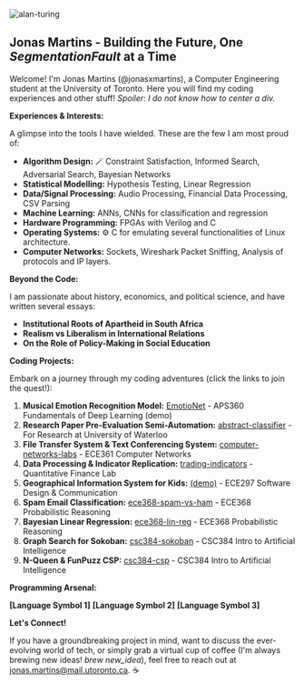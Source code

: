 ![alan-turing](https://github.com/jonasxmartins/jonasxmartins/assets/83953412/33e52f24-5349-42dc-96c4-942cb6b0da1a)

##  Jonas Martins - Building the Future, One *SegmentationFault* at a Time


Welcome!  I'm Jonas Martins (@jonasxmartins), a Computer Engineering student at the University of Toronto.  Here you will find my coding experiences and other stuff!  _Spoiler: I do not know how to center a div._

**Experiences & Interests:**

A glimpse into the tools I have wielded. These are the few I am most proud of:

*  **Algorithm Design:** 🪄 Constraint Satisfaction, Informed Search, Adversarial Search, Bayesian Networks
*  **Statistical Modelling:**  Hypothesis Testing, Linear Regression
*  **Data/Signal Processing:**  Audio Processing, Financial Data Processing, CSV Parsing 
*  **Machine Learning:**  ANNs, CNNs for classification and regression
*  **Hardware Programming:**  FPGAs with Verilog and C
*  **Operating Systems:** ⚙️ C for emulating several functionalities of Linux architecture.
*  **Computer Networks:**  Sockets, Wireshark Packet Sniffing, Analysis of protocols and IP layers. 

**Beyond the Code:**

I am passionate about history, economics, and political science, and have written several essays:

*  **Institutional Roots of Apartheid in South Africa**
*  **Realism vs Liberalism in International Relations**
*  **On the Role of Policy-Making in Social Education**
  
**Coding Projects:**

Embark on a journey through my coding adventures (click the links to join the quest!):

1. **Musical Emotion Recognition Model:** [EmotioNet](https://github.com/jonasxmartins/EmotioNet) - APS360 Fundamentals of Deep Learning (demo)
2. **Research Paper Pre-Evaluation Semi-Automation:** [abstract-classifier](https://github.com/jonasxmartins/EmotioNet) - For Research at University of Waterloo
3. **File Transfer System & Text Conferencing System:** [computer-networks-labs](https://github.com/jonasxmartins/computer-networks-labs) - ECE361 Computer Networks
4. **Data Processing & Indicator Replication:** [trading-indicators](https://github.com/jonasxmartins/trading-indicators) - Quantitative Finance Lab
5. **Geographical Information System for Kids:** [(demo)](https://docs.google.com/presentation/d/11R-VKNXlqT0NF3GsvMiWdCwxJel9RZkWwbI1gcevKnc/edit?usp=sharing) - ECE297 Software Design & Communication
6. **Spam Email Classification:** [ece368-spam-vs-ham](https://github.com/jonasxmartins/EmotioNet) - ECE368 Probabilistic Reasoning
7. **Bayesian Linear Regression:** [ece368-lin-reg](https://github.com/jonasxmartins/EmotioNet) - ECE368 Probabilistic Reasoning
8. **Graph Search for Sokoban:** [csc384-sokoban](https://github.com/jonasxmartins/EmotioNet) - CSC384 Intro to Artificial Intelligence
9. **N-Queen & FunPuzz CSP:** [csc384-csp](https://github.com/jonasxmartins/EmotioNet) - CSC384 Intro to Artificial Intelligence

**Programming Arsenal:**

**[Language Symbol 1]** **[Language Symbol 2]** **[Language Symbol 3]**

**Let's Connect!**  

If you have a groundbreaking project in mind, want to discuss the ever-evolving world of tech, or simply grab a virtual cup of coffee (I'm always brewing new ideas! _brew new_idea_), feel free to reach out at jonas.martins@mail.utoronto.ca. ☕️


<!---
jonasxmartins/jonasxmartins is a ✨ special ✨ repository because its `README.md` (this file) appears on your GitHub profile.
You can click the Preview link to take a look at your changes.
--->
